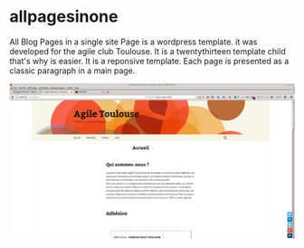 # allpagesinone
All Blog Pages in a single site Page is a wordpress template.
it was developed for the agile club Toulouse.
It is a twentythirteen template child that's why is easier. It is a reponsive template.
Each page is presented as a classic paragraph in a main page. 

<img src="https://raw.githubusercontent.com/albanmartel/allpagesinone/master/screenshot.png" alt="exmple de resultat"/>
